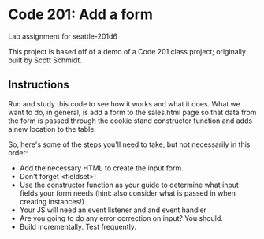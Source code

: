 # Code 201: Add a form
Lab assignment for seattle-201d6

This project is based off of a demo of a Code 201 class project; originally built by Scott Schmidt.

## Instructions

Run and study this code to see how it works and what it does. What we want to do, in general, is add a form to the sales.html page so that data from the form is passed through the cookie stand constructor function and adds a new location to the table.

So, here's some of the steps you'll need to take, but not necessarily in this order:

* Add the necessary HTML to create the input form.
* Don't forget \<fieldset>!
* Use the constructor function as your guide to determine what input fields your form needs (hint: also consider what is passed in when creating instances!)
* Your JS will need an event listener and and event handler
* Are you going to do any error correction on input? You should.
* Build incrementally. Test frequently.
